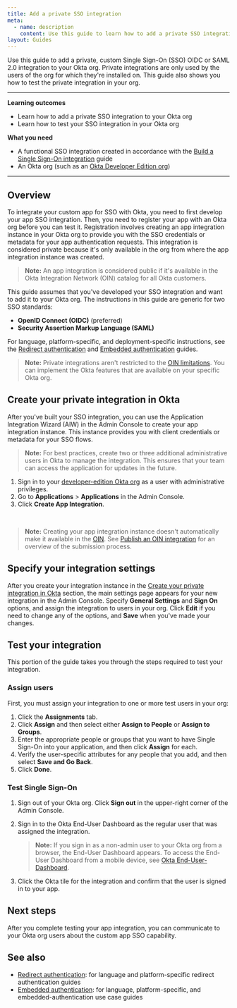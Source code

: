 ```yaml
---
title: Add a private SSO integration
meta:
  - name: description
    content: Use this guide to learn how to add a private SSO integration to your Okta org.
layout: Guides
---
```


Use this guide to add a private, custom Single Sign-On (SSO) OIDC or SAML 2.0 integration to your Okta org. Private integrations are only used by the users of the org for which they're installed on. This guide also shows you how to test the private integration in your org.

---

**Learning outcomes**

* Learn how to add a private SSO integration to your Okta org
* Learn how to test your SSO integration in your Okta org

**What you need**

* A functional SSO integration created in accordance with the [Build a Single Sign-On integration](/docs/guides/build-sso-integration/) guide
* An Okta org (such as an [Okta Developer Edition org](https://developer.okta.com/signup))

---

## Overview

To integrate your custom app for SSO with Okta, you need to first develop your app SSO integration. Then, you need to register your app with an Okta org before you can test it. Registration involves creating an app integration instance in your Okta org to provide you with the SSO credentials or metadata for your app authentication requests. This integration is considered private because it's only available in the org from where the app integration instance was created.

> **Note:** An app integration is considered public if it's available in the Okta Integration Network (OIN) catalog for all Okta customers.

This guide assumes that you've developed your SSO integration and want to add it to your Okta org. The instructions in this guide are generic for two SSO standards:

* **OpenID Connect (OIDC)** (preferred)
* **Security Assertion Markup Language (SAML)**

For language, platform-specific, and deployment-specific instructions, see the [Redirect authentication](/docs/guides/redirect-authentication/) and [Embedded authentication](/docs/guides/embedded-authentication/) guides.

> **Note:** Private integrations aren't restricted to the [OIN limitations](/docs/guides/submit-app-prereq/main/#oin-limitations). You can implement the Okta features that are available on your specific Okta org.

## Create your private integration in Okta

After you've built your SSO integration, you can use the Application Integration Wizard (AIW) in the Admin Console to create your app integration instance. This instance provides you with client credentials or metadata for your SSO flows.

> **Note:** For best practices, create two or three additional administrative users in Okta to manage the integration. This ensures that your team can access the application for updates in the future.

1. Sign in to your [developer-edition Okta org](/login/) as a user with administrative privileges.
1. Go to **Applications** > **Applications** in the Admin Console.
1. Click **Create App Integration**.

<StackSnippet snippet="create" />

<br>

> **Note:** Creating your app integration instance doesn't automatically make it available in the [OIN](https://www.okta.com/integrations/). See [Publish an OIN integration](/docs/guides/submit-app-overview/) for an overview of the submission process.

## Specify your integration settings

After you create your integration instance in the [Create your private integration in Okta](#create-your-private-integration-in-okta) section, the main settings page appears for your new integration in the Admin Console. Specify **General Settings** and **Sign On** options, and assign the integration to users in your org. Click **Edit** if you need to change any of the options, and **Save** when you've made your changes.

<StackSnippet snippet="settings" />

## Test your integration

This portion of the guide takes you through the steps required to test your integration.

### Assign users

First, you must assign your integration to one or more test users in your org:

1. Click the **Assignments** tab.
1. Click **Assign** and then select either **Assign to People** or **Assign to Groups**.
1. Enter the appropriate people or groups that you want to have Single Sign-On into your application, and then click **Assign** for each.
1. Verify the user-specific attributes for any people that you add, and then select **Save and Go Back**.
1. Click **Done**.

### Test Single Sign-On

1. Sign out of your Okta org. Click **Sign out** in the upper-right corner of the Admin Console.
1. Sign in to the Okta End-User Dashboard as the regular user that was assigned the integration.

   > **Note:** If you sign in as a non-admin user to your Okta org from a browser, the End-User Dashboard appears. To access the End-User Dashboard from a mobile device, see [Okta End-User-Dashboard](https://help.okta.com/okta_help.htm?type=eu&id=ext_user_dashboard_overview).

1. Click the Okta tile for the integration and confirm that the user is signed in to your app.

<StackSnippet snippet="test" />

## Next steps

After you complete testing your app integration, you can communicate to your Okta org users about the custom app SSO capability.

## See also

* [Redirect authentication](/docs/guides/redirect-authentication/): for language and platform-specific redirect authentication guides
* [Embedded authentication](/docs/guides/embedded-authentication/): for language, platform-specific, and embedded-authentication use case guides
